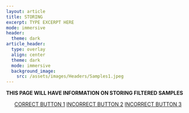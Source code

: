 ```yaml
---
layout: article
title: STORING 
excerpt: TYPE EXCERPT HERE
mode: immersive
header:
  theme: dark
article_header:
  type: overlay
  align: center
  theme: dark
  mode: immersive
  background_image:
    src: /assets/images/Headers/Samples1.jpeg
---
```


**THIS PAGE WILL HAVE INFORMATION ON STORING FILTERED SAMPLES**


<p align="center">
<a class="button button--outline-primary button--pill" href="https://maine-wodna.github.io/Extraction/ExtractionBackground">CORRECT BUTTON 1</a> <a class="button button--outline-primary button--pill" href="ExtractionBackground2">INCORRECT BUTTON 2</a> <a class="button button--outline-primary button--pill" href="ExtractionBackground2">INCORRECT BUTTON 3</a></p>